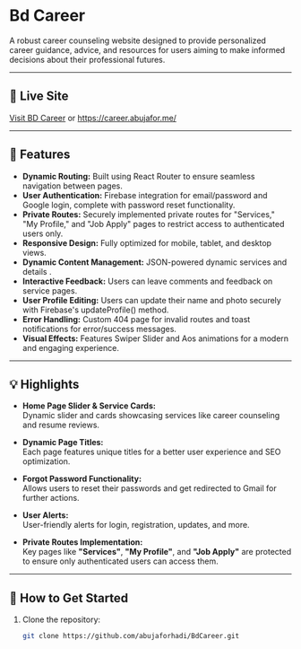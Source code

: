 # **Bd Career**

A robust career counseling website designed to provide personalized career guidance, advice, and resources for users aiming to make informed decisions about their professional futures.

---

## 🚀 **Live Site**  
[Visit BD Career](https://careerbd-1301d.web.app/) or https://career.abujafor.me/

---

## 🌟 **Features**

- **Dynamic Routing:** Built using React Router to ensure seamless navigation between pages.
- **User Authentication:** Firebase integration for email/password and Google login, complete with password reset functionality.
- **Private Routes:** Securely implemented private routes for "Services," "My Profile," and "Job Apply" pages to restrict access to authenticated users only.
- **Responsive Design:** Fully optimized for mobile, tablet, and desktop views.
- **Dynamic Content Management:** JSON-powered dynamic services and details .
- **Interactive Feedback:** Users can leave comments and feedback on service pages.
- **User Profile Editing:** Users can update their name and photo securely with Firebase's updateProfile() method.
- **Error Handling:** Custom 404 page for invalid routes and toast notifications for error/success messages.
- **Visual Effects:** Features Swiper Slider and Aos animations for a modern and engaging experience.

---

## 💡 **Highlights**

- **Home Page Slider & Service Cards:**  
  Dynamic slider and cards showcasing services like career counseling and resume reviews.

- **Dynamic Page Titles:**  
  Each page features unique titles for a better user experience and SEO optimization.

- **Forgot Password Functionality:**  
  Allows users to reset their passwords and get redirected to Gmail for further actions.

- **User Alerts:**  
  User-friendly alerts for login, registration, updates, and more.

- **Private Routes Implementation:**  
  Key pages like **"Services"**, **"My Profile"**, and **"Job Apply"** are protected to ensure only authenticated users can access them.

---

## 📖 **How to Get Started**

1. Clone the repository:  
   ```bash
   git clone https://github.com/abujaforhadi/BdCareer.git

